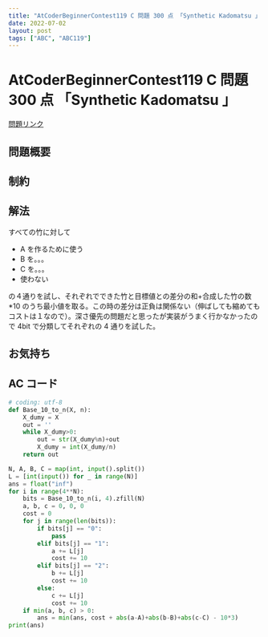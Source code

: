 ```yaml
---
title: "AtCoderBeginnerContest119 C 問題 300 点 「Synthetic Kadomatsu 」"
date: 2022-07-02
layout: post
tags: ["ABC", "ABC119"]
---
```


# AtCoderBeginnerContest119 C 問題 300 点 「Synthetic Kadomatsu 」

<a href="https://atcoder.jp/contests/abc119/tasks/abc119_c" blank="_target">問題リンク</a>

## 問題概要

## 制約

## 解法

すべての竹に対して

- A を作るために使う
- B を。。。
- C を。。。
- 使わない

の４通りを試し、それぞれでできた竹と目標値との差分の和+合成した竹の数\*10 のうち最小値を取る。この時の差分は正負は関係ない（伸ばしても縮めてもコストは１なので）。深さ優先の問題だと思ったが実装がうまく行かなかったので 4bit で分類してそれぞれの 4 通りを試した。

## お気持ち

## AC コード

```python
# coding: utf-8
def Base_10_to_n(X, n):
    X_dumy = X
    out = ''
    while X_dumy>0:
        out = str(X_dumy%n)+out
        X_dumy = int(X_dumy/n)
    return out

N, A, B, C = map(int, input().split())
L = [int(input()) for _ in range(N)]
ans = float("inf")
for i in range(4**N):
    bits = Base_10_to_n(i, 4).zfill(N)
    a, b, c = 0, 0, 0
    cost = 0
    for j in range(len(bits)):
        if bits[j] == "0":
            pass
        elif bits[j] == "1":
            a += L[j]
            cost += 10
        elif bits[j] == "2":
            b += L[j]
            cost += 10
        else:
            c += L[j]
            cost += 10
    if min(a, b, c) > 0:
        ans = min(ans, cost + abs(a-A)+abs(b-B)+abs(c-C) - 10*3)
print(ans)
```
